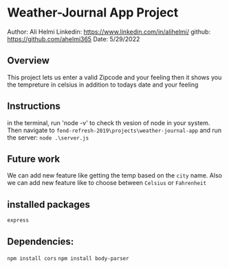 # Weather-Journal App Project

Author: Ali Helmi
Linkedin: https://www.linkedin.com/in/alihelmi/
github: https://github.com/ahelmi365
Date: 5/29/2022

## Overview

This project lets us enter a valid Zipcode and your feeling then it shows you the tempreture in celsius in addition to todays date and your feeling

## Instructions

in the terminal, run 'node -v' to check th vesion of node in your system. Then navigate to `fend-refresh-2019\projects\weather-journal-app` and run the server: `node .\server.js`

## Future work

We can add new feature like getting the temp based on the `city` name. Also we can add new feature like to choose between `Celsius` or `Fahrenheit`

## installed packages

`express`

## Dependencies:

`npm install cors`
`npm install body-parser`

